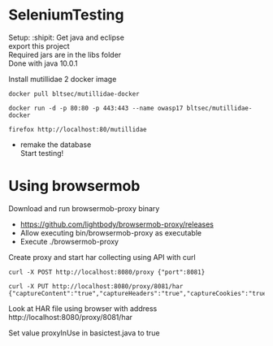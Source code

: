 # SeleniumTesting
Setup:
:shipit:
Get java and eclipse  
export this project  
Required jars are in the libs folder  
Done with java 10.0.1

Install mutillidae 2 docker image
```
docker pull bltsec/mutillidae-docker 
```
```
docker run -d -p 80:80 -p 443:443 --name owasp17 bltsec/mutillidae-docker
```
```
firefox http://localhost:80/mutillidae
```
* remake the database  
Start testing!  

# Using browsermob
Download and run browsermob-proxy binary  
* https://github.com/lightbody/browsermob-proxy/releases  
* Allow executing bin/browsermob-proxy as executable  
* Execute ./browsermob-proxy  

Create proxy and start har collecting using API with curl  
```
curl -X POST http://localhost:8080/proxy {"port":8081}
```
```
curl -X PUT http://localhost:8080/proxy/8081/har   {"captureContent":"true","captureHeaders":"true","captureCookies":"true"}  
```
Look at HAR file using browser with address http://localhost:8080/proxy/8081/har  

Set value proxyInUse in basictest.java to true  
